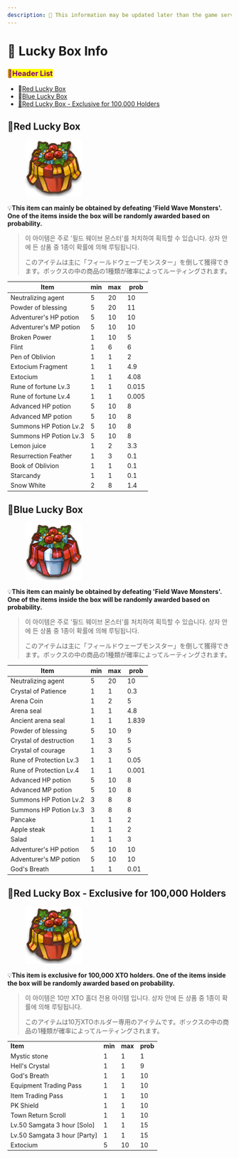 ```yaml
---
description: 🛑 This information may be updated later than the game server data.
---
```


# 💝 Lucky Box Info

### <mark style="color:purple;">**📜Header List**</mark>

* 🍄[Red Lucky Box](lucky-box-info.md#red-lucky-box)
* 🍄[Blue Lucky Box](lucky-box-info.md#blue-lucky-box)
* [🍄Red Lucky Box - Exclusive for 100,000 Holders](lucky-box-info.md#red-lucky-box-exclusive-for-100-000-holders)

## 🍄Red Lucky Box

<figure><img src="../.gitbook/assets/Item_900041.png" alt=""><figcaption></figcaption></figure>

💡**This item can mainly be obtained by defeating 'Field Wave Monsters'. One of the items inside the box will be randomly awarded based on probability.**

> 이 아이템은 주로 '필드 웨이브 몬스터'를 처치하여 획득할 수 있습니다. 상자 안에 든 상품 중 1종이 확률에 의해 루팅됩니다.
>
> このアイテムは主に「フィールドウェーブモンスター」を倒して獲得できます。ボックスの中の商品の1種類が確率によってルーティングされます。

|  **Item**              |  **min**  |  **max**  |  **prob**  |
| ---------------------- | --------- | --------- | ---------- |
| Neutralizing agent     | 5         | 20        | 10         |
| Powder of blessing     | 5         | 20        | 11         |
| Adventurer's HP potion | 5         | 10        | 10         |
| Adventurer's MP potion | 5         | 10        | 10         |
| Broken Power           | 1         | 10        | 5          |
| Flint                  | 1         | 6         | 6          |
| Pen of Oblivion        | 1         | 1         | 2          |
| Extocium Fragment      | 1         | 1         | 4.9        |
| Extocium               | 1         | 1         | 4.08       |
| Rune of fortune Lv.3   | 1         | 1         | 0.015      |
| Rune of fortune Lv.4   | 1         | 1         | 0.005      |
| Advanced HP potion     | 5         | 10        | 8          |
| Advanced MP potion     | 5         | 10        | 8          |
| Summons HP Potion Lv.2 | 5         | 10        | 8          |
| Summons HP Potion Lv.3 | 5         | 10        | 8          |
| Lemon juice            | 1         | 2         | 3.3        |
| Resurrection Feather   | 1         | 3         | 0.1        |
| Book of Oblivion       | 1         | 1         | 0.1        |
| Starcandy              | 1         | 1         | 0.1        |
| Snow White             | 2         | 8         | 1.4        |

## 🍄Blue Lucky Box

<figure><img src="../.gitbook/assets/Item_815002.png" alt=""><figcaption></figcaption></figure>

💡**This item can mainly be obtained by defeating 'Field Wave Monsters'. One of the items inside the box will be randomly awarded based on probability.**

> 이 아이템은 주로 '필드 웨이브 몬스터'를 처치하여 획득할 수 있습니다. 상자 안에 든 상품 중 1종이 확률에 의해 루팅됩니다.
>
> このアイテムは主に「フィールドウェーブモンスター」を倒して獲得できます。ボックスの中の商品の1種類が確率によってルーティングされます。

|  **Item**               |  **min**  |  **max**  |  **prob**  |
| ----------------------- | --------- | --------- | ---------- |
| Neutralizing agent      | 5         | 20        | 10         |
| Crystal of Patience     | 1         | 1         | 0.3        |
| Arena Coin              | 1         | 2         | 5          |
| Arena seal              | 1         | 1         | 4.8        |
| Ancient arena seal      | 1         | 1         | 1.839      |
| Powder of blessing      | 5         | 10        | 9          |
| Crystal of destruction  | 1         | 3         | 5          |
| Crystal of courage      | 1         | 3         | 5          |
| Rune of Protection Lv.3 | 1         | 1         | 0.05       |
| Rune of Protection Lv.4 | 1         | 1         | 0.001      |
| Advanced HP potion      | 5         | 10        | 8          |
| Advanced MP potion      | 5         | 10        | 8          |
| Summons HP Potion Lv.2  | 3         | 8         | 8          |
| Summons HP Potion Lv.3  | 3         | 8         | 8          |
| Pancake                 | 1         | 1         | 2          |
| Apple steak             | 1         | 1         | 2          |
| Salad                   | 1         | 1         | 3          |
| Adventurer's HP potion  | 5         | 10        | 10         |
| Adventurer's MP potion  | 5         | 10        | 10         |
| God's Breath            | 1         | 1         | 0.01       |

## 🍄Red Lucky Box - Exclusive for 100,000 Holders

<figure><img src="../.gitbook/assets/Item_900041.png" alt=""><figcaption></figcaption></figure>

💡**This item is exclusive for 100,000 XTO holders. One of the items inside the box will be randomly awarded based on probability.**

> 이 아이템은 10만 XTO 홀더 전용 아이템 입니다. 상자 안에 든 상품 중 1종이 확률에 의해 루팅됩니다.
>
> このアイテムは10万XTOホルダー専用のアイテムです。ボックスの中の商品の1種類が確率によってルーティングされます。

|                               |          |           |            |
| ----------------------------- | -------- | --------- | ---------- |
| **Item**                      | **min**  |  **max**  |  **prob**  |
| Mystic stone                  | 1        | 1         | 1          |
| Hell's Crystal                | 1        | 1         | 9          |
| God's Breath                  | 1        | 1         | 10         |
| Equipment Trading Pass        | 1        | 1         | 10         |
| Item Trading Pass             | 1        | 1         | 10         |
| PK Shield                     | 1        | 1         | 10         |
| Town Return Scroll            | 1        | 1         | 10         |
| Lv.50 Samgata 3 hour \[Solo]  | 1        | 1         | 15         |
| Lv.50 Samgata 3 hour \[Party] | 1        | 1         | 15         |
| Extocium                      | 5        | 10        | 10         |
